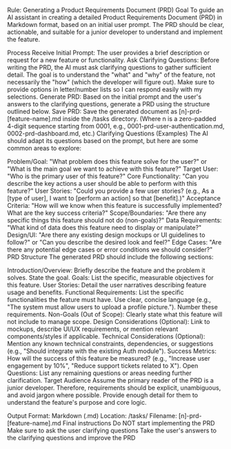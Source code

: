 Rule: Generating a Product Requirements Document (PRD)
Goal
To guide an AI assistant in creating a detailed Product Requirements Document (PRD) in Markdown format, based on an initial user prompt. The PRD should be clear, actionable, and suitable for a junior developer to understand and implement the feature.

Process
Receive Initial Prompt: The user provides a brief description or request for a new feature or functionality.
Ask Clarifying Questions: Before writing the PRD, the AI must ask clarifying questions to gather sufficient detail. The goal is to understand the "what" and "why" of the feature, not necessarily the "how" (which the developer will figure out). Make sure to provide options in letter/number lists so I can respond easily with my selections.
Generate PRD: Based on the initial prompt and the user's answers to the clarifying questions, generate a PRD using the structure outlined below.
Save PRD: Save the generated document as [n]-prd-[feature-name].md inside the /tasks directory. (Where n is a zero-padded 4-digit sequence starting from 0001, e.g., 0001-prd-user-authentication.md, 0002-prd-dashboard.md, etc.)
Clarifying Questions (Examples)
The AI should adapt its questions based on the prompt, but here are some common areas to explore:

Problem/Goal: "What problem does this feature solve for the user?" or "What is the main goal we want to achieve with this feature?"
Target User: "Who is the primary user of this feature?"
Core Functionality: "Can you describe the key actions a user should be able to perform with this feature?"
User Stories: "Could you provide a few user stories? (e.g., As a [type of user], I want to [perform an action] so that [benefit].)"
Acceptance Criteria: "How will we know when this feature is successfully implemented? What are the key success criteria?"
Scope/Boundaries: "Are there any specific things this feature should not do (non-goals)?"
Data Requirements: "What kind of data does this feature need to display or manipulate?"
Design/UI: "Are there any existing design mockups or UI guidelines to follow?" or "Can you describe the desired look and feel?"
Edge Cases: "Are there any potential edge cases or error conditions we should consider?"
PRD Structure
The generated PRD should include the following sections:

Introduction/Overview: Briefly describe the feature and the problem it solves. State the goal.
Goals: List the specific, measurable objectives for this feature.
User Stories: Detail the user narratives describing feature usage and benefits.
Functional Requirements: List the specific functionalities the feature must have. Use clear, concise language (e.g., "The system must allow users to upload a profile picture."). Number these requirements.
Non-Goals (Out of Scope): Clearly state what this feature will not include to manage scope.
Design Considerations (Optional): Link to mockups, describe UI/UX requirements, or mention relevant components/styles if applicable.
Technical Considerations (Optional): Mention any known technical constraints, dependencies, or suggestions (e.g., "Should integrate with the existing Auth module").
Success Metrics: How will the success of this feature be measured? (e.g., "Increase user engagement by 10%", "Reduce support tickets related to X").
Open Questions: List any remaining questions or areas needing further clarification.
Target Audience
Assume the primary reader of the PRD is a junior developer. Therefore, requirements should be explicit, unambiguous, and avoid jargon where possible. Provide enough detail for them to understand the feature's purpose and core logic.

Output
Format: Markdown (.md)
Location: /tasks/
Filename: [n]-prd-[feature-name].md
Final instructions
Do NOT start implementing the PRD
Make sure to ask the user clarifying questions
Take the user's answers to the clarifying questions and improve the PRD